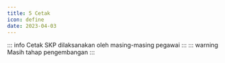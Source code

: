 ```yaml
---
title: 5 Cetak
icon: define
date: 2023-04-03
---
```


::: info
Cetak SKP dilaksanakan oleh masing-masing pegawai
:::
::: warning
Masih tahap pengembangan
:::
